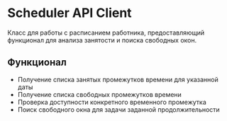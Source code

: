 # Scheduler API Client
Класс для работы с расписанием работника, предоставляющий функционал для анализа занятости и поиска свободных окон.

## Функционал
- Получение списка занятых промежутков времени для указанной даты
- Получение списка свободных промежутков времени
- Проверка доступности конкретного временного промежутка
- Поиск свободного окна для задачи заданной продолжительности
